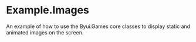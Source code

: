 # Example.Images
An example of how to use the Byui.Games core classes to display static and animated images on the 
screen.